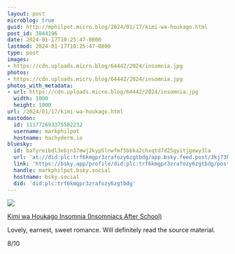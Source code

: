 ```yaml
---
layout: post
microblog: true
guid: http://mphilpot.micro.blog/2024/01/17/kimi-wa-houkago.html
post_id: 3844196
date: 2024-01-17T10:25:47-0800
lastmod: 2024-01-17T10:25:47-0800
type: post
images:
- https://cdn.uploads.micro.blog/64442/2024/insomnia.jpg
photos:
- https://cdn.uploads.micro.blog/64442/2024/insomnia.jpg
photos_with_metadata:
- url: https://cdn.uploads.micro.blog/64442/2024/insomnia.jpg
  width: 1000
  height: 1000
url: /2024/01/17/kimi-wa-houkago.html
mastodon:
  id: 111772693375582232
  username: markphilpot
  hostname: hachyderm.io
bluesky:
  id: bafyreibdl3ebjn37mwj2kyp5lnwfmf5bbka2chxqtd7d25gyitjgewy3la
  url: 'at://did:plc:trf6kmgpr3zrafozy6zgtbdg/app.bsky.feed.post/3kj73kcjmek2s'
  link: 'https://bsky.app/profile/did:plc:trf6kmgpr3zrafozy6zgtbdg/post/3kj73kcjmek2s'
  handle: markphilpot.bsky.social
  hostname: bsky.social
  did: 'did:plc:trf6kmgpr3zrafozy6zgtbdg'
---
```

![](https://micro.markphilpot.com/uploads/2024/insomnia.jpg)

[Kimi wa Houkago Insomnia (Insomniacs After School)](https://anilist.co/anime/143653/Kimi-wa-Houkago-Insomnia/)

Lovely, earnest, sweet romance. Will definitely read the source material.

8/10 

